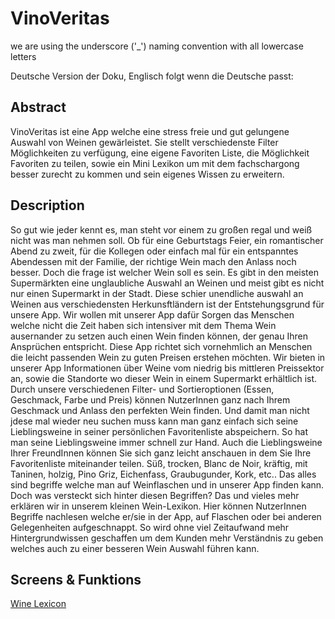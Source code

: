 # VinoVeritas

we are using the underscore ('_') naming convention with all lowercase letters



Deutsche Version der Doku, Englisch folgt wenn die Deutsche passt: 


## Abstract
VinoVeritas ist eine App welche eine stress freie und gut gelungene Auswahl von Weinen gewärleistet. Sie stellt verschiedenste Filter Möglichkeiten zu verfügung, eine eigene Favoriten Liste, die Möglichkeit Favoriten zu teilen, sowie ein Mini Lexikon um mit dem fachschargong besser zurecht zu kommen und sein eigenes Wissen zu erweitern. 

## Description
So gut wie jeder kennt es, man steht vor einem zu großen regal und weiß nicht was man nehmen soll.
Ob für eine Geburtstags Feier, ein romantischer Abend zu zweit, für die Kollegen oder einfach mal für ein entspanntes Abendessen mit der Familie, der richtige Wein mach den Anlass noch besser. Doch die frage ist welcher Wein soll es sein.
Es gibt in den meisten Supermärkten eine unglaubliche Auswahl an Weinen und meist gibt es nicht nur einen Supermarkt in der Stadt. Diese schier unendliche auswahl an Weinen aus verschiedensten Herkunsftländern ist der Entstehungsgrund für unsere App. Wir wollen mit unserer App dafür Sorgen das Menschen welche nicht die Zeit haben sich intensiver mit dem Thema Wein ausernander zu setzen auch einen Wein finden können, der genau Ihren Ansprüchen entspricht. 
Diese App richtet sich vornehmlich an Menschen die leicht passenden Wein zu guten Preisen erstehen möchten. Wir bieten in unserer App Informationen über Weine vom niedrig bis mittleren Preissektor an, sowie die Standorte wo dieser Wein in einem Supermarkt erhältlich ist. Durch unsere verschiedenen Filter- und Sortieroptionen (Essen, Geschmack, Farbe und Preis) können NutzerInnen ganz nach Ihrem Geschmack und Anlass den perfekten Wein finden. 
Und damit man nicht jdese mal wieder neu suchen muss kann man ganz einfach sich seine Lieblingsweine in seiner persönlichen Favoritenliste abspeichern. So hat man seine Lieblingsweine immer schnell zur Hand. Auch die Lieblingsweine Ihrer FreundInnen können Sie sich ganz leicht anschauen in dem Sie Ihre Favoritenliste miteinander teilen.
Süß, trocken, Blanc de Noir, kräftig, mit Taninen, holzig, Pino Griz, Eichenfass, Graubugunder, Kork, etc.. Das alles sind begriffe welche man auf Weinflaschen und in unserer App finden kann. Doch was versteckt sich hinter diesen Begriffen? Das und vieles mehr erklären wir in unserem kleinen Wein-Lexikon. Hier können NutzerInnen Begriffe nachlesen welche er/sie in der App, auf Flaschen oder bei anderen Gelegenheiten aufgeschnappt. So wird ohne viel Zeitaufwand mehr Hintergrundwissen geschaffen um dem Kunden mehr Verständnis zu geben welches auch zu einer besseren Wein Auswahl führen kann. 

## Screens & Funktions

[Wine Lexicon](assets\readme\lexicon_page.png)

